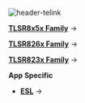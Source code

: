 
![header-telink]({{site.baseurl}}/big-header.jpg)

[**TLSR8x5x Family**](https://telinkgithub.github.io/TLSR8x5x/ "TLSR8x5x") →

[**TLSR826x Family**](https://telinkgithub.github.io/TLSR826x/ "TLSR826x") →

[**TLSR823x Family**](https://telinkgithub.github.io/TLSR823x/ "TLSR823x") →

**App Specific**
- [**ESL**](https://telinkgithub.github.io/App-Specific/ "ESL") →



